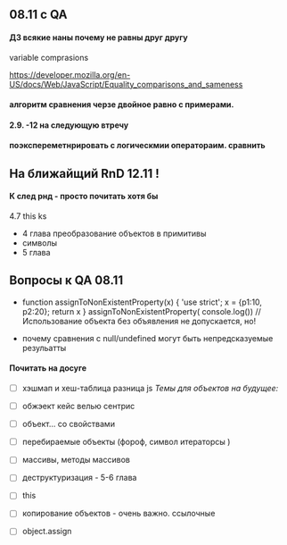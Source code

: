 
## 08.11 с QA

 #### ДЗ всякие наны почему не равны друг другу 
variable comprasions

https://developer.mozilla.org/en-US/docs/Web/JavaScript/Equality_comparisons_and_sameness

#### алгоритм сравнения черзе двойное равно с примерами.

#### 2.9. -12 на следующую втречу

#### поэкспереметнрировать с логическмии оператораим. сравнить 



## На ближайщий RnD 12.11 !

#### К след рнд - просто почитать хотя бы
4.7
this ks
- 4 глава преобразование объектов в примитивы
- символы
- 5 глава




## Вопросы к QA 08.11

* function assignToNonExistentProperty(x) {
    'use strict';
    x = {p1:10, p2:20}; 
    return x
    }
    assignToNonExistentProperty( console.log())
    // Использование объекта без объявления не допускается, но!

* почему  сравнения с null/undefined могут быть непредсказуемые резульатты



#### Почитать на досуге
* [ ] хэшмап и хеш-таблица разница js
*Темы для объектов на будущее:*

* [ ] обжэект кейс велью сентрис 
* [ ] объект... со свойствами
* [ ] перебираемые объекты (фороф, символ итераторсы )
* [ ] массивы, методы массивов
* [ ] деструктуризация - 5-6 глава 
* [ ] this 

* [ ]  копирование объектов - очень важно. ссылочные 

* [ ] object.assign



